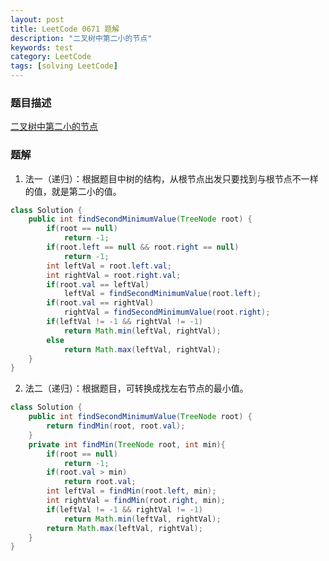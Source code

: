 ```yaml
---
layout: post
title: LeetCode 0671 题解
description: "二叉树中第二小的节点"
keywords: test
category: LeetCode
tags: [solving LeetCode]
---
```


### 题目描述
[二叉树中第二小的节点](https://leetcode-cn.com/problems/second-minimum-node-in-a-binary-tree/)

### 题解
1. 法一（递归）：根据题目中树的结构，从根节点出发只要找到与根节点不一样的值，就是第二小的值。
```java
class Solution {
    public int findSecondMinimumValue(TreeNode root) {
        if(root == null)
            return -1;
        if(root.left == null && root.right == null)
            return -1;
        int leftVal = root.left.val;
        int rightVal = root.right.val;
        if(root.val == leftVal)
            leftVal = findSecondMinimumValue(root.left);
        if(root.val == rightVal)
            rightVal = findSecondMinimumValue(root.right);
        if(leftVal != -1 && rightVal != -1)
            return Math.min(leftVal, rightVal);
        else   
            return Math.max(leftVal, rightVal); 
    }
}
```
2. 法二（递归）：根据题目，可转换成找左右节点的最小值。
```java
class Solution {
    public int findSecondMinimumValue(TreeNode root) {
        return findMin(root, root.val);
    }
    private int findMin(TreeNode root, int min){
        if(root == null)
            return -1;
        if(root.val > min)
            return root.val;
        int leftVal = findMin(root.left, min);
        int rightVal = findMin(root.right, min);
        if(leftVal != -1 && rightVal != -1)
            return Math.min(leftVal, rightVal);
        return Math.max(leftVal, rightVal);
    }
}
```